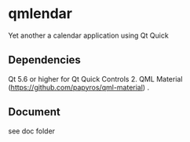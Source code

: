 # qmlendar
Yet another a calendar application using Qt Quick

## Dependencies

Qt 5.6 or higher for Qt Quick Controls 2.
QML Material (https://github.com/papyros/qml-material) .

## Document

see doc folder
